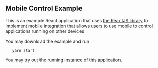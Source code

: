 ## Mobile Control Example
This is an example React application that uses [the ReactJS library](https://github.com/global-input/global-input-react) to implement mobile integration that allows users to use mobile to control applications running on other devices

You may download the example and run
```
   yarn start
```
You may try out the [running instance of this application](https://globalinput.co.uk/global-input-app/game-example). 
   

